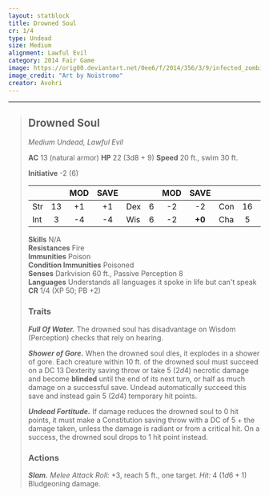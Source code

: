 ```yaml
---
layout: statblock
title: Drowned Soul
cr: 1/4
type: Undead
size: Medium
alignment: Lawful Evil
category: 2014 Fair Game
image: https://orig00.deviantart.net/0ee6/f/2014/356/3/9/infected_zombie_sth_by_noistromo-d8ar6z8.jpg
image_credit: "Art by Noistromo"
creator: Avohri
---
```


___
> ## Drowned Soul
> *Medium Undead, Lawful Evil*
> 
> **AC** 13 (natural armor) **HP** 22 (3d8 + 9) **Speed** 20 ft., swim 30 ft.
> 
> **Initiative** -2 (6)
>
> | | | MOD | SAVE | | | MOD | SAVE | | | MOD | SAVE |
> |:--|:-:|:----:|:----:|:--|:-:|:----:|:----:|:--|:-:|:----:|:----:|
> |Str| 13| +1 | +1 |Dex| 6| -2 | -2 |Con| 16| +3 | +3 |
> |Int| 3| -4 | -4 |Wis| 6| -2 | **+0** |Cha| 5| -3 | -3 |
>
> **Skills** N/A  
> **Resistances** Fire  
> **Immunities** Poison  
> **Condition Immunities** Poisoned  
> **Senses** Darkvision 60 ft., Passive Perception 8  
> **Languages** Understands all languages it spoke in life but can't speak  
> **CR** 1/4 (XP 50; PB +2)
>
> ### Traits
>
> ***Full Of Water.*** The drowned soul has disadvantage on Wisdom (Perception) checks that rely on hearing.
>
> ***Shower of Gore.*** When the drowned soul dies, it explodes in a shower of gore. Each creature within 10 ft. of the drowned soul must succeed on a DC 13 Dexterity saving throw or take 5 ($2d4$) necrotic damage and become **blinded** until the end of its next turn, or half as much damage on a successful save. Undead automatically succeed this save and instead gain 5 ($2d4$) temporary hit points.
>
> ***Undead Fortitude.*** If damage reduces the drowned soul to 0 hit points, it must make a Constitution saving throw with a DC of 5 + the damage taken, unless the damage is radiant or from a critical hit. On a success, the drowned soul drops to 1 hit point instead.
>
> ### Actions
>
> ***Slam.*** *Melee Attack Roll:* +3, reach 5 ft., one target. *Hit:* 4 ($1d6 + 1$) Bludgeoning damage.